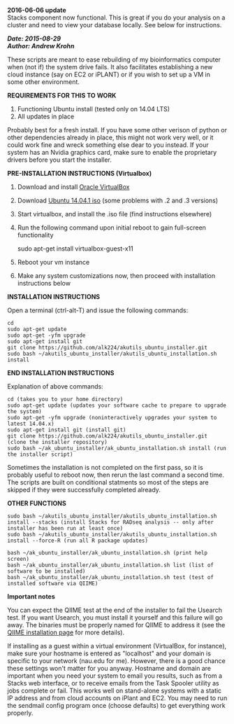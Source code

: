 **2016-06-06 update**  
Stacks component now functional. This is great if you do your analysis on a cluster and need to view your database locally. See below for instructions.  

***Date: 2015-08-29  
Author: Andrew Krohn***  

These scripts are meant to ease rebuilding of my bioinformatics computer when (not if) the system drive fails.  It also facilitates establishing a new cloud instance (say on EC2 or iPLANT) or if you wish to set up a VM in some other environment.  

**REQUIREMENTS FOR THIS TO WORK**

1) Functioning Ubuntu install (tested only on 14.04 LTS)  
2) All updates in place  

Probably best for a fresh install.  If you have some other verison of python or other dependencies already in place, this might not work very well, or it could work fine and wreck something else dear to you instead.  If your system has an Nvidia graphics card, make sure to enable the proprietary drivers before you start the installer.  

**PRE-INSTALLATION INSTRUCTIONS (Virtualbox)**  

1) Download and install [Oracle VirtualBox](https://www.virtualbox.org/)  
2) Download [Ubuntu 14.04.1 iso](http://old-releases.ubuntu.com/releases/14.04.0/ubuntu-14.04.1-desktop-amd64.iso) (some problems with .2 and .3 versions)  
3) Start virtualbox, and install the .iso file (find instructions elsewhere)  
4) Run the following command upon initial reboot to gain full-screen functionality  

    sudo apt-get install virtualbox-guest-x11  

5) Reboot your vm instance  
6) Make any system customizations now, then proceed with installation instructions below  

**INSTALLATION INSTRUCTIONS**  

Open a terminal (ctrl-alt-T) and issue the following commands:  

    cd  
    sudo apt-get update  
    sudo apt-get -yfm upgrade  
    sudo apt-get install git  
    git clone https://github.com/alk224/akutils_ubuntu_installer.git  
    sudo bash ~/akutils_ubuntu_installer/akutils_ubuntu_installation.sh install  

**END INSTALLATION INSTRUCTIONS**  

Explanation of above commands:  

    cd (takes you to your home directory)  
    sudo apt-get update (updates your software cache to prepare to upgrade the system)  
    sudo apt-get -yfm upgrade (noninteractively upgrades your system to latest 14.04.x)  
    sudo apt-get install git (install git)  
    git clone https://github.com/alk224/akutils_ubuntu_installer.git (clone the installer repository)  
    sudo bash ~/ak_ubuntu_installer/ak_ubuntu_installation.sh install (run the installer script)  

Sometimes the installation is not completed on the first pass, so it is probably useful to reboot now, then rerun the last command a second time. The scripts are built on conditional statments so most of the steps are skipped if they were successfully completed already.  

**OTHER FUNCTIONS**  

    sudo bash ~/akutils_ubuntu_installer/akutils_ubuntu_installation.sh install --stacks (install Stacks for RADseq analysis -- only after installer has been run at least once)  
    sudo bash ~/akutils_ubuntu_installer/akutils_ubuntu_installation.sh install --force-R (run all R package updates)  

    bash ~/ak_ubuntu_installer/ak_ubuntu_installation.sh (print help screen)  
    bash ~/ak_ubuntu_installer/ak_ubuntu_installation.sh list (list of software to be installed)  
    bash ~/ak_ubuntu_installer/ak_ubuntu_installation.sh test (test of installed software via QIIME)  

**Important notes**  

You can expect the QIIME test at the end of the installer to fail the Usearch test. If you want Usearch, you must install it yourself and this failure will go away. The binaries must be properly named for QIIME to address it (see the [QIIME installation page](http://qiime.org/install/install.html) for more details).  

If installing as a guest within a virtual environment (VirtualBox, for instance), make sure your hostname is entered as "localhost" and your domain is specific to your network (nau.edu for me). However, there is a good chance these settings won't matter for you anyway. Hostname and domain are important when you need your system to email you results, such as from a Stacks web interface, or to receive emails from the Task Spooler utility as jobs complete or fail. This works well on stand-alone systems with a static IP address and from cloud accounts on iPlant and EC2. You may need to run the sendmail config program once (choose defaults) to get everything work properly.  
